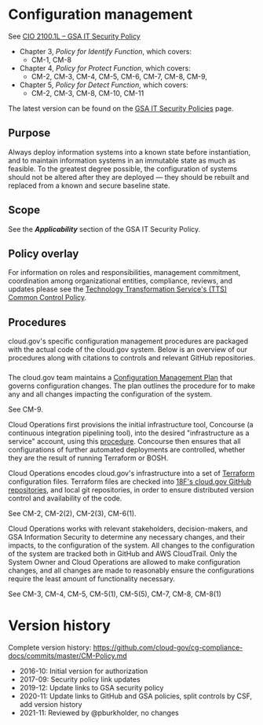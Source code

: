 # Configuration management

See [CIO 2100.1L – GSA IT Security Policy](https://www.gsa.gov/cdnstatic/CIO_2100_1L_CHGE_1_CC040905_signed_PDF_version_7-15-2019.pdf) 

* Chapter 3, _Policy for Identify Function_, which covers:
  * CM-1, CM-8
* Chapter 4, _Policy for Protect Function_, which covers:
  * CM-2, CM-3, CM-4, CM-5, CM-6, CM-7, CM-8, CM-9, 
* Chapter 5, _Policy for Detect Function_, which covers:
  * CM-2, CM-3, CM-8, CM-10, CM-11

The latest version can be found on the [GSA IT Security Policies](https://www.gsa.gov/about-us/organization/office-of-the-chief-information-officer/chief-information-security-officer-ciso/it-security-policies) page.

## Purpose

Always deploy information systems into a known state before instantiation, and to maintain information systems in an immutable state as much as feasible. To the greatest degree possible, the configuration of systems should not be altered after they are deployed — they should be rebuilt and replaced from a known and secure baseline state.

## Scope

See the **_Applicability_** section of the GSA IT Security Policy.

## Policy overlay

For information on roles and responsibilities, management commitment, coordination among organizational entities, compliance, reviews, and updates please see the [Technology Transformation Service's (TTS) Common Control Policy](https://github.com/cloud-gov/cg-compliance-docs/blob/master/TTS-Common-Control-Policy.md).

## Procedures

cloud.gov's specific configuration management procedures are packaged with the actual code of the cloud.gov system. Below is an overview of our procedures along with citations to controls and relevant GitHub repositories.

###

The cloud.gov team maintains a [Configuration Management Plan](https://github.com/cloud-gov/cg-site/blob/master/content/docs/ops/configuration-management.md) that governs configuration changes. The plan outlines the procedure for to make any and all changes impacting the configuration of the system.

See CM-9.

Cloud Operations first provisions the initial infrastructure tool, Concourse (a continuous integration pipelining tool), into the desired "infrastructure as a service" account, using this [procedure](https://github.com/cloud-gov/cg-provision). Concourse then ensures that all configurations of further automated deployments are controlled, whether they are the result of running Terraform or BOSH.

Cloud Operations encodes cloud.gov's infrastructure into a set of [Terraform](https://www.terraform.io) configuration files. Terraform files are checked into [18F's cloud.gov GitHub repositories](https://github.com/18F?utf8=%E2%9C%93&query=cg), and local git repositories, in order to ensure distributed version control and availability of the code.

See CM-2, CM-2(2), CM-2(3), CM-6(1).

Cloud Operations works with relevant stakeholders, decision-makers, and GSA Information Security to determine any necessary changes, and their impacts, to the configuration of the system. All changes to the configuration of the system are tracked both in GitHub and AWS CloudTrail. Only the System Owner and Cloud Operations are allowed to make configuration changes, and all changes are made to reasonably ensure the configurations require the least amount of functionality necessary.

See CM-3, CM-4, CM-5, CM-5(1), CM-5(5), CM-7, CM-8, CM-8(1)

# Version history

Complete version history: https://github.com/cloud-gov/cg-compliance-docs/commits/master/CM-Policy.md

* 2016-10: Initial version for authorization
* 2017-09: Security policy link updates
* 2019-12: Update links to GSA security policy
* 2020-11: Update links to GitHub and GSA policies, split controls by CSF, add version history
* 2021-11: Reviewed by @pburkholder, no changes